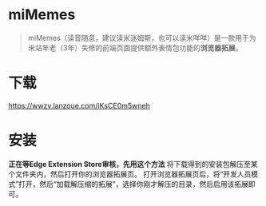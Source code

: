 # miMemes

> miMemes（读音随意，建议读米迷姆斯，也可以读米咩咩）是一款用于为米站年老（3年）失修的前端页面提供额外表情包功能的**浏览器拓展**。

# 下载
https://wwzv.lanzoue.com/iKsCE0m5wneh

# 安装
**正在等Edge Extension Store审核，先用这个方法**
将下载得到的安装包解压至某个文件夹内，然后打开你的浏览器拓展页。
打开浏览器拓展页后，将“开发人员模式”打开，然后“加载解压缩的拓展”，选择你刚才解压的目录，然后启用该拓展即可。